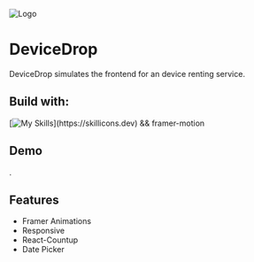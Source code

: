 ![Logo](.)

# DeviceDrop

DeviceDrop simulates the frontend for an device renting service.

## Build with:

[![My Skills](https://skillicons.dev/icons?i=ts,nextjs,react,tailwind,)](https://skillicons.dev) && framer-motion

## Demo

.


## Features

- Framer Animations
- Responsive
- React-Countup
- Date Picker
